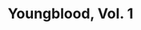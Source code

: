 ---
title: "Youngblood, Vol. 1"
issue: "3"
issue_nr: 3
full_title: ""
subtitle: ""
story_arc: ""
crossover: ""
variant: ""
publisher: Image Comics
creators: 
  - Rob Liefeld
  - Danny Miki
release_date: Aug 1992
release_year: 1992
genre:
  - Action
  - Adventure
  - Super-Heroes
format: Comic
pages: 40
signed_by: ""
price: 2.5
---